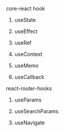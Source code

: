 core-react hook

1. useState

2. useEffect

3. useRef

4. useContext

5. useMemo

6. useCallback

react-router-hooks

1. useParams

2. useSearchParams

3. useNavigate

